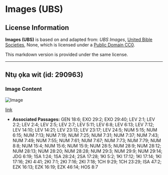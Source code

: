 # Images (UBS)

## License Information

**Images (UBS)** is based on and adapted from: _UBS Images_, [United Bible Societies](https://unitedbiblesocieties.org/), None, which is licensed under a [Public Domain CC0](https://creativecommons.org/public-domain/cc0/).

This markdown version is provided under the same license.



--------------------------------

## Ntụ ọka wit (id: 290963)

### Image Content

![Image](https://cdn.aquifer.bible/aquifer-content/resources/Media/WEB-0905_wheat_flour.jpg)

[link](https://cdn.aquifer.bible/aquifer-content/resources/Media/WEB-0905_wheat_flour.jpg)

* **Associated Passages:** GEN 18:6; EXO 29:2; EXO 29:40; LEV 2:1; LEV 2:2; LEV 2:4; LEV 2:5; LEV 2:7; LEV 5:11; LEV 6:8; LEV 6:13; LEV 7:12; LEV 14:10; LEV 14:21; LEV 23:13; LEV 23:17; LEV 24:5; NUM 5:15; NUM 6:15; NUM 7:13; NUM 7:19; NUM 7:25; NUM 7:31; NUM 7:37; NUM 7:43; NUM 7:49; NUM 7:55; NUM 7:61; NUM 7:67; NUM 7:73; NUM 7:79; NUM 8:8; NUM 15:4; NUM 15:6; NUM 15:9; NUM 28:5; NUM 28:9; NUM 28:12; NUM 28:13; NUM 28:20; NUM 28:28; NUM 29:3; NUM 29:9; NUM 29:14; JDG 6:19; 1SA 1:24; 1SA 28:24; 2SA 17:28; 1KI 5:2; 1KI 17:12; 1KI 17:14; 1KI 17:16; 2KI 4:41; 2KI 7:1; 2KI 7:16; 2KI 7:18; 1CH 9:29; 1CH 23:29; ISA 47:2; EZK 16:13; EZK 16:19; EZK 46:14; HOS 8:7

